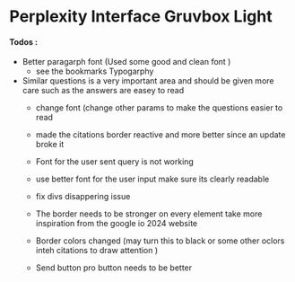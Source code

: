 # Perplexity Interface Gruvbox Light




















#### Todos : 
- Better paragarph font (Used some good and clean font ) 
    - see the bookmarks Typogarphy
- Similar questions is a very important area and should be given more care such as the answers are easey to read 
    - change font (change other params to make the questions easier to read 
    - made the citations border reactive and more better since an update broke it 

    - Font for the user sent query is not working 
    - use better font for the user input make sure its clearly readable 
    - fix divs disappering issue 


    - The border needs to be stronger on every element take more inspiration from the google io 2024 website 
    - Border colors changed (may turn this to black or some other oclors inteh citations to draw attention ) 

    - Send button pro button needs to be better 

